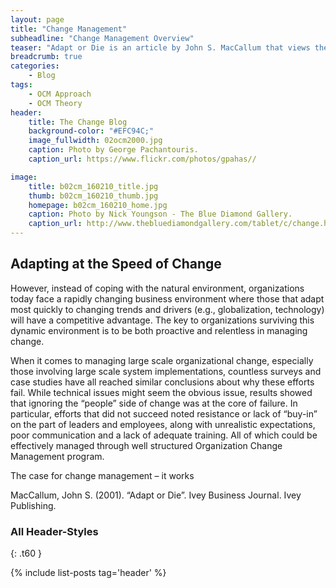 ```yaml
---
layout: page
title: "Change Management"
subheadline: "Change Management Overview"
teaser: "Adapt or Die is an article by John S. MacCallum that views the struggle of companies in the new millennium through the prism of Darwin’s theory of adaption, those that are able to adapt survive."
breadcrumb: true
categories:
    - Blog
tags:
    - OCM Approach
    - OCM Theory
header:
    title: The Change Blog
    background-color: "#EFC94C;"
    image_fullwidth: 02ocm2000.jpg
    caption: Photo by George Pachantouris.
    caption_url: https://www.flickr.com/photos/gpahas//

image:
    title: b02cm_160210_title.jpg
    thumb: b02cm_160210_thumb.jpg
    homepage: b02cm_160210_home.jpg
    caption: Photo by Nick Youngson - The Blue Diamond Gallery.
    caption_url: http://www.thebluediamondgallery.com/tablet/c/change.html
---
```

<!--more-->

## Adapting at the Speed of Change
However, instead of coping with the natural environment, organizations today face a rapidly changing business environment where those that adapt most quickly to changing trends and drivers (e.g., globalization, technology) will have a competitive advantage. The key to organizations surviving this dynamic environment is to be both proactive and relentless in managing change.

When it comes to managing large scale organizational change, especially those involving large scale system implementations, countless surveys and case studies have all reached similar conclusions about why these efforts fail. While technical issues might seem the obvious issue, results showed that ignoring the “people” side of change was at the core of failure. In particular, efforts that did not succeed noted resistance or lack of “buy-in” on the part of leaders and employees, along with unrealistic expectations, poor communication and a lack of adequate training. All of which could be effectively managed through well structured Organization Change Management program.

The case for change management – it works

MacCallum, John S. (2001). “Adapt or Die”. Ivey Business Journal. Ivey Publishing.



### All Header-Styles
{: .t60 }

{% include list-posts tag='header' %}
